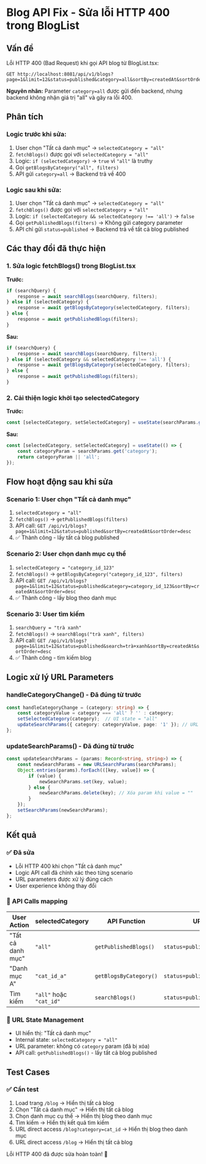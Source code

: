 # Blog API Fix - Sửa lỗi HTTP 400 trong BlogList

## Vấn đề
Lỗi HTTP 400 (Bad Request) khi gọi API blog từ BlogList.tsx:
```
GET http://localhost:8081/api/v1/blogs?page=1&limit=12&status=published&category=all&sortBy=createdAt&sortOrder=asc
```

**Nguyên nhân:** Parameter `category=all` được gửi đến backend, nhưng backend không nhận giá trị "all" và gây ra lỗi 400.

## Phân tích

### Logic trước khi sửa:
1. User chọn "Tất cả danh mục" → `selectedCategory = "all"`
2. `fetchBlogs()` được gọi với `selectedCategory = "all"`
3. Logic: `if (selectedCategory)` → `true` vì `"all"` là truthy
4. Gọi `getBlogsByCategory("all", filters)`
5. API gửi `category=all` → Backend trả về 400

### Logic sau khi sửa:
1. User chọn "Tất cả danh mục" → `selectedCategory = "all"`
2. `fetchBlogs()` được gọi với `selectedCategory = "all"`
3. Logic: `if (selectedCategory && selectedCategory !== 'all')` → `false`
4. Gọi `getPublishedBlogs(filters)` → Không gửi category parameter
5. API chỉ gửi `status=published` → Backend trả về tất cả blog published

## Các thay đổi đã thực hiện

### 1. Sửa logic fetchBlogs() trong BlogList.tsx

**Trước:**
```typescript
if (searchQuery) {
    response = await searchBlogs(searchQuery, filters);
} else if (selectedCategory) {
    response = await getBlogsByCategory(selectedCategory, filters);
} else {
    response = await getPublishedBlogs(filters);
}
```

**Sau:**
```typescript
if (searchQuery) {
    response = await searchBlogs(searchQuery, filters);
} else if (selectedCategory && selectedCategory !== 'all') {
    response = await getBlogsByCategory(selectedCategory, filters);
} else {
    response = await getPublishedBlogs(filters);
}
```

### 2. Cải thiện logic khởi tạo selectedCategory

**Trước:**
```typescript
const [selectedCategory, setSelectedCategory] = useState(searchParams.get('category') || 'all');
```

**Sau:**
```typescript
const [selectedCategory, setSelectedCategory] = useState(() => {
    const categoryParam = searchParams.get('category');
    return categoryParam || 'all';
});
```

## Flow hoạt động sau khi sửa

### Scenario 1: User chọn "Tất cả danh mục"
1. `selectedCategory = "all"`
2. `fetchBlogs()` → `getPublishedBlogs(filters)`
3. API call: `GET /api/v1/blogs?page=1&limit=12&status=published&sortBy=createdAt&sortOrder=desc`
4. ✅ Thành công - lấy tất cả blog published

### Scenario 2: User chọn danh mục cụ thể
1. `selectedCategory = "category_id_123"`
2. `fetchBlogs()` → `getBlogsByCategory("category_id_123", filters)`
3. API call: `GET /api/v1/blogs?page=1&limit=12&status=published&category=category_id_123&sortBy=createdAt&sortOrder=desc`
4. ✅ Thành công - lấy blog theo danh mục

### Scenario 3: User tìm kiếm
1. `searchQuery = "trà xanh"`
2. `fetchBlogs()` → `searchBlogs("trà xanh", filters)`
3. API call: `GET /api/v1/blogs?page=1&limit=12&status=published&search=trà+xanh&sortBy=createdAt&sortOrder=desc`
4. ✅ Thành công - tìm kiếm blog

## Logic xử lý URL Parameters

### handleCategoryChange() - Đã đúng từ trước
```typescript
const handleCategoryChange = (category: string) => {
    const categoryValue = category === 'all' ? '' : category;
    setSelectedCategory(category);  // UI state = "all"
    updateSearchParams({ category: categoryValue, page: '1' }); // URL param = ""
};
```

### updateSearchParams() - Đã đúng từ trước
```typescript
const updateSearchParams = (params: Record<string, string>) => {
    const newSearchParams = new URLSearchParams(searchParams);
    Object.entries(params).forEach(([key, value]) => {
        if (value) {
            newSearchParams.set(key, value);
        } else {
            newSearchParams.delete(key); // Xóa param khi value = ""
        }
    });
    setSearchParams(newSearchParams);
};
```

## Kết quả

### ✅ Đã sửa
- Lỗi HTTP 400 khi chọn "Tất cả danh mục"
- Logic API call đã chính xác theo từng scenario
- URL parameters được xử lý đúng cách
- User experience không thay đổi

### 🎯 API Calls mapping
| User Action | selectedCategory | API Function | URL Parameters |
|-------------|------------------|--------------|----------------|
| "Tất cả danh mục" | `"all"` | `getPublishedBlogs()` | `status=published` |
| "Danh mục A" | `"cat_id_a"` | `getBlogsByCategory()` | `status=published&category=cat_id_a` |
| Tìm kiếm | `"all"` hoặc `"cat_id"` | `searchBlogs()` | `status=published&search=query` |

### 🔄 URL State Management
- UI hiển thị: "Tất cả danh mục" 
- Internal state: `selectedCategory = "all"`
- URL parameter: không có `category` param (đã bị xóa)
- API call: `getPublishedBlogs()` - lấy tất cả blog published

## Test Cases

### ✅ Cần test
1. Load trang `/blog` → Hiển thị tất cả blog
2. Chọn "Tất cả danh mục" → Hiển thị tất cả blog  
3. Chọn danh mục cụ thể → Hiển thị blog theo danh mục
4. Tìm kiếm → Hiển thị kết quả tìm kiếm
5. URL direct access `/blog?category=cat_id` → Hiển thị blog theo danh mục
6. URL direct access `/blog` → Hiển thị tất cả blog

Lỗi HTTP 400 đã được sửa hoàn toàn! 🎉
